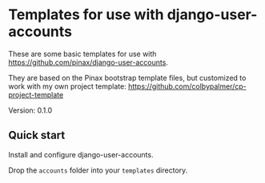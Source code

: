 # Templates for use with django-user-accounts

These are some basic templates for use with https://github.com/pinax/django-user-accounts.

They are based on the Pinax bootstrap template files, but customized to work with my own project template: https://github.com/colbypalmer/cp-project-template

Version: 0.1.0

Quick start
-----------

Install and configure django-user-accounts.

Drop the `accounts` folder into your `templates` directory.